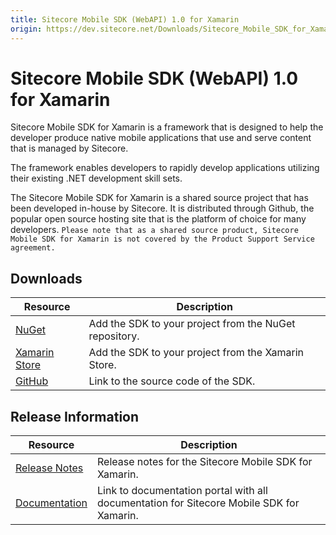 ```yaml
---
title: Sitecore Mobile SDK (WebAPI) 1.0 for Xamarin
origin: https://dev.sitecore.net/Downloads/Sitecore_Mobile_SDK_for_Xamarin/1_0/Sitecore_Mobile_SDK_10_for_Xamarin.aspx
---
```


# Sitecore Mobile SDK (WebAPI) 1.0 for Xamarin

Sitecore Mobile SDK for Xamarin is a framework that is designed to help the developer produce native mobile applications that use and serve content that is managed by Sitecore.

The framework enables developers to rapidly develop applications utilizing their existing .NET development skill sets.

The Sitecore Mobile SDK for Xamarin is a shared source project that has been developed in-house by Sitecore. It is distributed through Github, the popular open source hosting site that is the platform of choice for many developers. `Please note that as a shared source product, Sitecore Mobile SDK for Xamarin is not covered by the Product Support Service agreement.`

## Downloads

 | Resource | Description |
 | --- | --- |
 | [NuGet](https://www.nuget.org/packages/Sitecore.MobileSDK.Xamarin/) | Add the SDK to your project from the NuGet repository. |
 | [Xamarin Store](https://components.xamarin.com/view/Sitecore.Mobile.SDK) | Add the SDK to your project from the Xamarin Store. |
 | [GitHub](https://github.com/Sitecore/sitecore-xamarin-pcl-sdk) | Link to the source code of the SDK. |

## Release Information

 | Resource | Description |
 | --- | --- |
 | [Release Notes](https://dev.sitecore.net:443/downloads/Sitecore%20Mobile%20SDK%20for%20Xamarin/1%200/Sitecore%20Mobile%20SDK%2010%20for%20Xamarin/Release%20Notes) | Release notes for the Sitecore Mobile SDK for Xamarin. |
 | [Documentation](https://doc.sitecore.com/legacy-docs/sitecore-mobile-sdk-for-xamarin-web-api-1.0.pdf) | Link to documentation portal with all documentation for Sitecore Mobile SDK for Xamarin. |